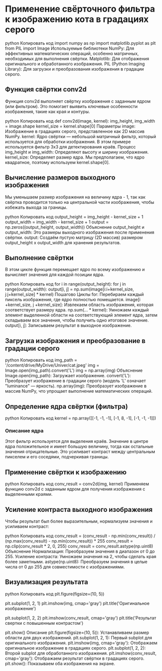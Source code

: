 # Применение свёрточного фильтра к изображению кота в градациях серого

python
Копировать код
import numpy as np
import matplotlib.pyplot as plt
from PIL import Image
Используемые библиотеки
NumPy: Для эффективных математических операций, особенно матричных, необходимых для выполнения свёртки.
Matplotlib: Для отображения оригинального и обработанного изображения.
PIL (Python Imaging Library): Для загрузки и преобразования изображения в градации серого.

## Функция свёртки conv2d
Функция conv2d выполняет свёртку изображения с заданным ядром (или фильтром). Это помогает выявить ключевые особенности изображения, такие как края и контуры.

python
Копировать код
def conv2d(image, kernel):
    img_height, img_width = image.shape
    kernel_size = kernel.shape[0]
Параметры
image: Изображение в градациях серого, представленное как 2D массив NumPy.
kernel: Ядро свёртки — небольшой матричный фильтр, который используется для обработки изображения. В этом примере используется фильтр 3x3 для детектирования краёв.
Процесс
img_height и img_width: Определяют высоту и ширину изображения.
kernel_size: Определяет размер ядра. Мы предполагаем, что ядро квадратное, поэтому используем kernel.shape[0].


## Вычисление размеров выходного изображения
Мы уменьшаем размер изображения на величину ядра - 1, так как свёртка проводится только на центральной части изображения, чтобы избежать выхода за границы.

python
Копировать код
    output_height = img_height - kernel_size + 1
    output_width = img_width - kernel_size + 1
    output = np.zeros((output_height, output_width))
Объяснение
output_height и output_width: Это размеры выходного изображения после применения свёртки.
output: Создаём пустую матрицу (2D массив) размером output_height x output_width для хранения результатов.


## Выполнение свёртки
В этом цикле функция перемещает ядро по всему изображению и вычисляет значения для каждой позиции ядра.

python
Копировать код
    for i in range(output_height):
        for j in range(output_width):
            output[i, j] = np.sum(image[i:i+kernel_size, j:j+kernel_size] * kernel)
Пошагово
Циклы for: Перебираем каждый пиксель изображения, где ядро полностью помещается.
image[i
+kernel_size, j
+kernel_size]: Извлекаем область изображения, которая соответствует размеру ядра.
np.sum(... * kernel): Умножаем каждый элемент выделенной области на соответствующий элемент ядра, затем складываем все значения, чтобы получить одно итоговое значение.
output[i, j]: Записываем результат в выходное изображение.


## Загрузка изображения и преобразование в градации серого
python
Копировать код
img_path = '/content/drive/MyDrive/Univer/cat.jpeg'
img = Image.open(img_path).convert('L')
img = np.array(img)
Объяснение
Image.open(img_path): Загружает изображение.
convert('L'): Преобразует изображение в градации серого (модель 'L' означает "luminance" — яркость).
np.array(img): Преобразует изображение в массив NumPy, что упрощает выполнение математических операций.


## Определение ядра свёртки (фильтра)
python
Копировать код
kernel = np.array([[-1, -1, -1],
                   [-1,  8, -1],
                   [-1, -1, -1]])

                   
### Описание ядра
Этот фильтр используется для выделения краёв. Значение в центре ядра положительное и имеет большую величину, тогда как остальные значения отрицательные. Это усиливает контраст между центральным пикселем и его соседями, подчеркивая границы.

## Применение свёртки к изображению
python
Копировать код
conv_result = conv2d(img, kernel)
Применяем функцию conv2d с заданным ядром для получения изображения с выделенными краями.


## Усиление контраста выходного изображения
Чтобы результат был более выразительным, нормализуем значения и усиливаем контраст:

python
Копировать код
conv_result = (conv_result - np.min(conv_result)) / (np.max(conv_result) - np.min(conv_result)) * 255
conv_result = np.clip(conv_result * 2, 0, 255)
conv_result = conv_result.astype(np.uint8)
Объяснение
Нормализация: Преобразуем значения в диапазон от 0 до 255.
Усиление контраста: Умножаем значения на 2, чтобы сделать края более заметными.
astype(np.uint8): Преобразуем значения в целые числа от 0 до 255 для совместимости с изображениями.


## Визуализация результата
python
Копировать код
plt.figure(figsize=(10, 5))

plt.subplot(1, 2, 1)
plt.imshow(img, cmap='gray')
plt.title('Оригинальное изображение')

plt.subplot(1, 2, 2)
plt.imshow(conv_result, cmap='gray')
plt.title('Результат свертки с повышенным контрастом')

plt.show()
Описание
plt.figure(figsize=(10, 5)): Устанавливаем размер области для двух изображений.
plt.subplot(1, 2, 1): Первый subplot для оригинального изображения.
plt.imshow(img, cmap='gray'): Отображаем оригинальное изображение в градациях серого.
plt.subplot(1, 2, 2): Второй subplot для обработанного изображения.
plt.imshow(conv_result, cmap='gray'): Отображаем результат свёртки в градациях серого.
plt.show(): Показываем оба изображения на экране.
